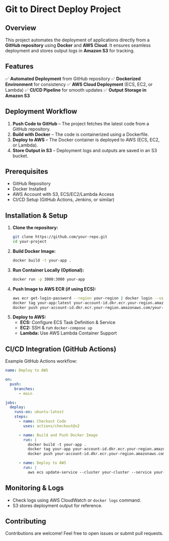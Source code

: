 # Git to Direct Deploy Project

## Overview
This project automates the deployment of applications directly from a **GitHub repository** using **Docker** and **AWS Cloud**. It ensures seamless deployment and stores output logs in **Amazon S3** for tracking.

## Features
✅ **Automated Deployment** from GitHub repository
✅ **Dockerized Environment** for consistency
✅ **AWS Cloud Deployment** (ECS, EC2, or Lambda)
✅ **CI/CD Pipeline** for smooth updates
✅ **Output Storage in Amazon S3**

## Deployment Workflow
1. **Push Code to GitHub** – The project fetches the latest code from a GitHub repository.
2. **Build with Docker** – The code is containerized using a Dockerfile.
3. **Deploy to AWS** – The Docker container is deployed to AWS (ECS, EC2, or Lambda).
4. **Store Output in S3** – Deployment logs and outputs are saved in an S3 bucket.

## Prerequisites
- GitHub Repository
- Docker Installed
- AWS Account with S3, ECS/EC2/Lambda Access
- CI/CD Setup (GitHub Actions, Jenkins, or similar)

## Installation & Setup
1. **Clone the repository:**
   ```sh
   git clone https://github.com/your-repo.git
   cd your-project
   ```
2. **Build Docker Image:**
   ```sh
   docker build -t your-app .
   ```
3. **Run Container Locally (Optional):**
   ```sh
   docker run -p 3000:3000 your-app
   ```
4. **Push Image to AWS ECR (if using ECS):**
   ```sh
   aws ecr get-login-password --region your-region | docker login --username AWS --password-stdin your-account-id.dkr.ecr.your-region.amazonaws.com
   docker tag your-app:latest your-account-id.dkr.ecr.your-region.amazonaws.com/your-app
   docker push your-account-id.dkr.ecr.your-region.amazonaws.com/your-app
   ```
5. **Deploy to AWS:**
   - **ECS:** Configure ECS Task Definition & Service
   - **EC2:** SSH & run `docker-compose up`
   - **Lambda:** Use AWS Lambda Container Support

## CI/CD Integration (GitHub Actions)
Example GitHub Actions workflow:
```yaml
name: Deploy to AWS

on:
  push:
    branches:
      - main

jobs:
  deploy:
    runs-on: ubuntu-latest
    steps:
      - name: Checkout Code
        uses: actions/checkout@v2

      - name: Build and Push Docker Image
        run: |
          docker build -t your-app .
          docker tag your-app your-account-id.dkr.ecr.your-region.amazonaws.com/your-app
          docker push your-account-id.dkr.ecr.your-region.amazonaws.com/your-app

      - name: Deploy to AWS
        run: |
          aws ecs update-service --cluster your-cluster --service your-service --force-new-deployment
```

## Monitoring & Logs
- Check logs using AWS CloudWatch or `docker logs` command.
- S3 stores deployment output for reference.

## Contributing
Contributions are welcome! Feel free to open issues or submit pull requests.
